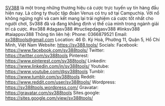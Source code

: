<a href="https://sv388.tools/">SV388</a> là một trong những thương hiệu cá cược trực tuyến uy tín hàng đầu hiện nay. Là công ty thuộc tập đoàn Venus có trụ sở tại Campuchia. Với nổ không ngừng nghỉ và cam kết mang lại trải nghiệm cá cược tốt nhất cho người chơi, Sv388 đã và đang khẳng định vị thế của mình trong ngành giải trí cá cược.
#sv388 #dagasv388 #tructiepdagasv388 #linksv388 #taiappsv388
Thông tin liên hệ:
Phone: 0366879521
Email: sv388tools@gmail.com
Location: 46 Đ. Ký Hoà, Phường 11, Quận 5, Hồ Chí Minh, Việt Nam
Website: <a href="https://sv388.tools/">https://sv388.tools/</a>
Socials:
Facebook: <a href="https://www.facebook.com/sv388tools/">https://www.facebook.com/sv388tools/</a>
Twitter: <a href="https://twitter.com/sv388tools">https://twitter.com/sv388tools</a>
Pinterest: <a href="https://www.pinterest.com/sv388tools/">https://www.pinterest.com/sv388tools/</a>
Linkedin: <a href="https://www.linkedin.com/in/sv388tools/">https://www.linkedin.com/in/sv388tools/</a>
Youtube: <a href="https://www.youtube.com/@sv388tools">https://www.youtube.com/@sv388tools</a>
Tumblr: <a href="https://www.tumblr.com/sv388tools">https://www.tumblr.com/sv388tools</a>
Reddit: <a href="https://www.reddit.com/user/sv388tools/">https://www.reddit.com/user/sv388tools/</a>
Wordpress: <a href="https://sv388tools.wordpress.com/">https://sv388tools.wordpress.com/</a>
Gravatar: <a href="https://gravatar.com/sv388tools">https://gravatar.com/sv388tools</a>
Sites.google: <a href="https://sites.google.com/view/sv388tools/">https://sites.google.com/view/sv388tools/</a>
